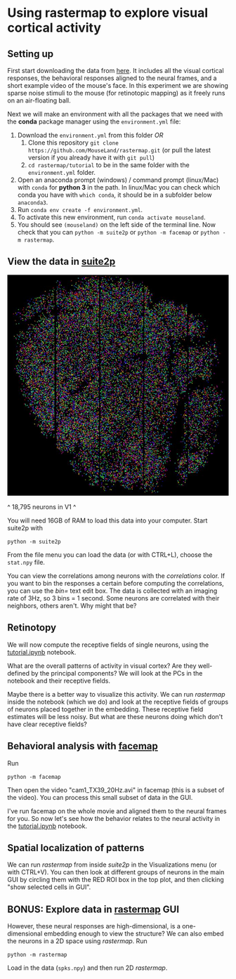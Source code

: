 # Using rastermap to explore visual cortical activity

## Setting up

First start downloading the data from [here](https://drive.google.com/drive/u/0/folders/1fvnHDucsyBryVoWdo7u5YbaufoqDrsy9). It includes all the visual cortical responses, the behavioral responses aligned to the neural frames, and a short example video of the mouse's face. In this experiment we are showing sparse noise stimuli to the mouse (for retinotopic mapping) as it freely runs on an air-floating ball.

Next we will make an environment with all the packages that we need with the **conda** package manager using the `environment.yml` file:

1. Download the `environment.yml` from this folder *OR*
    1. Clone this repository `git clone https://github.com/MouseLand/rastermap.git` (or pull the latest version if you already have it with `git pull`)
    2. `cd rastermap/tutorial` to be in the same folder with the `environment.yml` folder.
2. Open an anaconda prompt (windows) / command prompt (linux/Mac) with `conda` for **python 3** in the path. In linux/Mac you can check which conda you have with `which conda`, it should be in a subfolder below `anaconda3`.
3. Run `conda env create -f environment.yml`.
4. To activate this new environment, run `conda activate mouseland`.
5. You should see `(mouseland)` on the left side of the terminal line. Now check that you can `python -m suite2p` or `python -m facemap` or `python -m rastermap`.

## View the data in [suite2p](https://github.com/MouseLand/suite2p)
![2pv1](2pv1.JPG)

^ 18,795 neurons in V1 ^

You will need 16GB of RAM to load this data into your computer. Start suite2p  with
```
python -m suite2p
```
From the file menu you can load the data (or with CTRL+L), choose the `stat.npy` file.

You can view the correlations among neurons with the *correlations* color. If you want to bin the responses a certain before computing the correlations, you can use the *bin=* text edit box. The data is collected with an imaging rate of 3Hz, so 3 bins = 1 second. Some neurons are correlated with their neighbors, others aren't. Why might that be?

## Retinotopy

We will now compute the receptive fields of single neurons, using the [tutorial.ipynb](tutorial.ipynb) notebook. 

What are the overall patterns of activity in visual cortex? Are they well-defined by the principal components? We will look at the PCs in the notebook and their receptive fields.

Maybe there is a better way to visualize this activity. We can run *rastermap* inside the notebook (which we do) and look at the receptive fields of groups of neurons placed together in the embedding. These receptive field estimates will be less noisy. But what are these neurons doing which don't have clear receptive fields?

## Behavioral analysis with [facemap](https://github.com/MouseLand/facemap)

Run
```
python -m facemap
```

Then open the video "cam1_TX39_20Hz.avi" in facemap (this is a subset of the video). You can process this small subset of data in the GUI.

I've run facemap on the whole movie and aligned them to the neural frames for you. So now let's see how the behavior relates to the neural activity in the [tutorial.ipynb](tutorial.ipynb) notebook.

## Spatial localization of patterns

We can run *rastermap* from inside *suite2p* in the Visualizations menu (or with CTRL+V). You can then look at different groups of neurons in the main GUI by circling them with the RED ROI box in the top plot, and then clicking "show selected cells in GUI".

## BONUS: Explore data in [rastermap](https://github.com/MouseLand/rastermap) GUI

However, these neural responses are high-dimensional, is a one-dimensional embedding enough to view the structure? We can also embed the neurons in a 2D space using *rastermap*. Run
```
python -m rastermap
```
Load in the data (`spks.npy`) and then run 2D *rastermap*.





